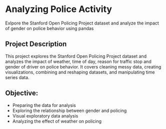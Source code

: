 # Analyzing Police Activity
Exlpore the Stanford Open Policing Project dataset and analyze the impact of gender on police behavior using pandas

## Project Description
This project explores the Stanford Open Policing Project dataset and analyzes the impact of
weather, time of day, reason for traffic stop and gender of driver on police behavior. It
covers cleaning messy data, creating visualizations, combining and reshaping datasets, and
manipulating time series data.

## Objective:
- Preparing the data for analysis
- Exploring the relationship between gender and policing
- Visual exploratory data analysis
- Analyzing the effect of weather on policing
